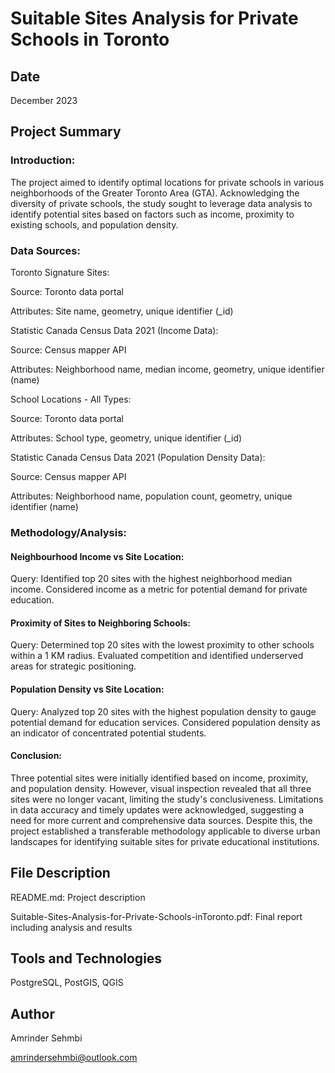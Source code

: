 # Suitable Sites Analysis for Private Schools in Toronto

## Date

December 2023

## Project Summary

### Introduction:
The project aimed to identify optimal locations for private schools in various neighborhoods of the Greater Toronto Area (GTA). Acknowledging the diversity of private schools, the study sought to leverage data analysis to identify potential sites based on factors such as income, proximity to existing schools, and population density.

### Data Sources:

Toronto Signature Sites:

Source: Toronto data portal

Attributes: Site name, geometry, unique identifier (_id)

Statistic Canada Census Data 2021 (Income Data):

Source: Census mapper API

Attributes: Neighborhood name, median income, geometry, unique identifier (name)

School Locations - All Types:

Source: Toronto data portal

Attributes: School type, geometry, unique identifier (_id)

Statistic Canada Census Data 2021 (Population Density Data):

Source: Census mapper API

Attributes: Neighborhood name, population count, geometry, unique identifier (name)

### Methodology/Analysis:

#### Neighbourhood Income vs Site Location:

Query: Identified top 20 sites with the highest neighborhood median income.
Considered income as a metric for potential demand for private education.

#### Proximity of Sites to Neighboring Schools:

Query: Determined top 20 sites with the lowest proximity to other schools within a 1 KM radius.
Evaluated competition and identified underserved areas for strategic positioning.

#### Population Density vs Site Location:

Query: Analyzed top 20 sites with the highest population density to gauge potential demand for education services.
Considered population density as an indicator of concentrated potential students.

#### Conclusion:
Three potential sites were initially identified based on income, proximity, and population density. However, visual inspection revealed that all three sites were no longer vacant, limiting the study's conclusiveness. Limitations in data accuracy and timely updates were acknowledged, suggesting a need for more current and comprehensive data sources. Despite this, the project established a transferable methodology applicable to diverse urban landscapes for identifying suitable sites for private educational institutions.

## File Description

README.md: Project description

Suitable-Sites-Analysis-for-Private-Schools-inToronto.pdf: Final report including analysis and results


## Tools and Technologies

PostgreSQL, PostGIS, QGIS

## Author

Amrinder Sehmbi

amrindersehmbi@outlook.com
